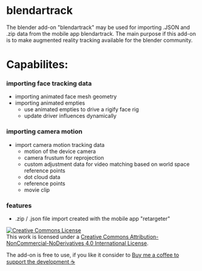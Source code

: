 # blendartrack

The blender add-on "blendartrack" may be used for importing .JSON and .zip data from the mobile app blendartrack. The main purpose if this add-on is to make augmented reality tracking available for the blender community. 


# Capabilites:

### importing face tracking data
- importing animated face mesh geometry
- importing animated empties
  - use animated empties to drive a rigify face rig
  - update driver influences dynamically

### importing camera motion
- import camera motion tracking data
  - motion of the device camera
  - camera frustum for reprojection
  - custom adjustment data for video matching based on world space reference points
  - dot cloud data
  - reference points
  - movie clip

### features
- .zip / .json file import created with the mobile app "retargeter"



<a rel="license" href="http://creativecommons.org/licenses/by-nc-nd/4.0/"><img alt="Creative Commons License" style="border-width:0" src="https://i.creativecommons.org/l/by-nc-nd/4.0/88x31.png" /></a><br />This work is licensed under a <a rel="license" href="http://creativecommons.org/licenses/by-nc-nd/4.0/">Creative Commons Attribution-NonCommercial-NoDerivatives 4.0 International License</a>.

The add-on is free to use, if you like it consider to [Buy me a coffee to support the development :coffee:](https://www.buymeacoffee.com/cgtinker)
